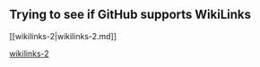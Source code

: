 ## Trying to see if GitHub supports WikiLinks

[[wikilinks-2|wikilinks-2.md]]

[wikilinks-2](wikilinks-2.md)

